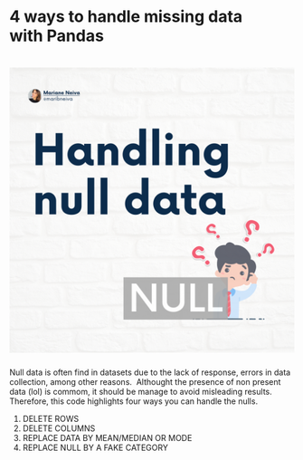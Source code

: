 # 4 ways to handle missing data with Pandas

# [![Mariane Neiva](https://github.com/marianeneiva/handlingMissingData/blob/main/null.png)](https://github.com/marianeneiva/handlingMissingData/blob/main/null.png)

Null data is often find in datasets due to the lack of response, errors in data collection, among other reasons. 
Althought the presence of non present data (lol) is commom, it should be manage to avoid misleading results. Therefore, this code highlights four ways you can handle the nulls.

1. DELETE ROWS
2. DELETE COLUMNS
3. REPLACE DATA BY MEAN/MEDIAN OR MODE
4. REPLACE NULL BY A FAKE CATEGORY
